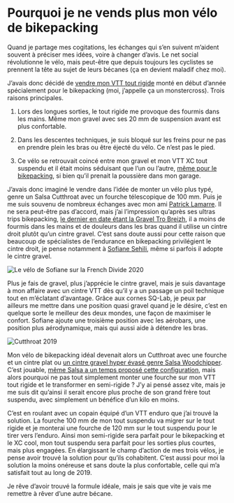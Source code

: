 # Pourquoi je ne vends plus mon vélo de bikepacking

Quand je partage mes cogitations, les échanges qui s’en suivent m’aident souvent à préciser mes idées, voire à changer d’avis. Le net social révolutionne le vélo, mais peut-être que depuis toujours les cyclistes se prennent la tête au sujet de leurs bécanes (ça en devient maladif chez moi).<span id="more-55589"></span>

J’avais donc décidé de [vendre mon VTT tout rigide](https://tcrouzet.com/2020/10/02/pourquoi-je-vends-mon-velo-bikepacking-tout-rigide/) monté en début d’année spécialement pour le bikepacking (moi, j’appelle ça un monstercross). Trois raisons principales.

1. Lors des longues sorties, le tout rigide me provoque des fourmis dans les mains. Même mon gravel avec ses 20 mm de suspension avant est plus confortable.

2. Dans les descentes techniques, je suis bloqué sur les freins pour ne pas en prendre plein les bras ou être éjecté du vélo. Ce n’est pas le pied.

3. Ce vélo se retrouvait coincé entre mon gravel et mon VTT XC tout suspendu et il était moins séduisant que l’un ou l’autre, [même pour le bikepacking](https://tcrouzet.com/2020/09/28/bikepacking-dans-la-tourmente/), si bien qu’il prenait la poussière dans mon garage.

J’avais donc imaginé le vendre dans l’idée de monter un vélo plus typé, genre un Salsa Cutthroat avec un fourche télescopique de 100 mm. Puis je me suis souvenu de nombreux échanges avec mon ami [Patrick Lamarre](https://www.facebook.com/patrick.lamarre.94). Il ne sera peut-être pas d’accord, mais j’ai l’impression qu’après ses ultras trips bikepacking, [le dernier en date étant la Gravel Tro Breizh](http://www.endorphinmag.fr/podcast_bikepacking), il a moins de fourmis dans les mains et de douleurs dans les bras quand il utilise un cintre droit plutôt qu’un cintre gravel. C’est sans doute aussi pour cette raison que beaucoup de spécialistes de l’endurance en bikepacking privilégient le cintre droit, je pense notamment à [Sofiane Sehili](https://www.instagram.com/sofianeshl/), même si parfois il adopte le cintre gravel.

![Le vélo de Sofiane sur la French Divide 2020](https://tcrouzet.com/images_tc/2020/10/sofiane.jpg)

Plus je fais de gravel, plus j’apprécie le cintre gravel, mais je suis davantage à mon affaire avec un cintre VTT dès qu’il y a un passage un poil technique tout en m’éclatant d’avantage. Grâce aux cornes SQ-Lab, je peux par ailleurs me mettre dans une position quasi gravel quand je le désire, c’est en quelque sorte le meilleur des deux mondes, une façon de maximiser le confort. Sofiane ajoute une troisième position avec les aérobars, une position plus aérodynamique, mais qui aussi aide à détendre les bras.

![Cutthroat 2019](https://tcrouzet.com/images_tc/2020/10/2019_Cutthroat_Apex1_Sus_Blk-uc-2.jpg)

Mon vélo de bikepacking idéal devenait alors un Cutthroat avec une fourche et un cintre plat ou [un cintre gravel hyper évasé genre Salsa Woodchipper](https://bikepacking.com/index/gravel-bars/). C’est jouable, [même Salsa a un temps proposé cette configuration](https://salsacycles.com/bikes/archive/2019_cutthroat_apex_1_sus), mais alors pourquoi ne pas tout simplement monter une fourche sur mon VTT tout rigide et le transformer en semi-rigide ? J’y ai pensé assez vite, mais je me suis dit qu’ainsi il serait encore plus proche de son grand frère tout suspendu, avec simplement un bénéfice d’un kilo en moins.

C’est en roulant avec un copain équipé d’un VTT enduro que j’ai trouvé la solution. La fourche 100 mm de mon tout suspendu va migrer sur le tout rigide et je monterai une fourche de 120 mm sur le tout suspendu pour le tirer vers l’enduro. Ainsi mon semi-rigide sera parfait pour le bikepacking et le XC cool, mon tout suspendu sera parfait pour les sorties plus courtes, mais plus engagées. En élargissant le champ d’action de mes trois vélos, je pense avoir trouvé la solution pour qu’ils cohabitent. C’est aussi pour moi la solution la moins onéreuse et sans doute la plus confortable, celle qui m’a satisfait tout au long de 2019.

Je rêve d’avoir trouvé la formule idéale, mais je sais que vite je vais me remettre à rêver d’une autre bécane.